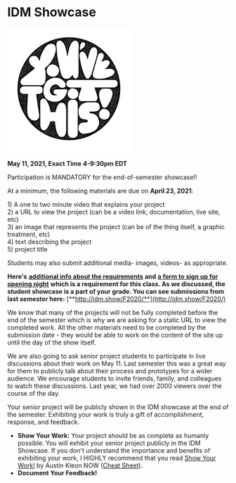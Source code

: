 # IDM Showcase

![You Got This! Illustration by Jolby from gettoworkbook](../.gitbook/assets/gettoworkbook_-you-got-this.jpg)

 **May 11, 2021, Exact Time 4-9:30pm EDT** 

Participation is MANDATORY for the end-of-semester showcase!!

At a minimum, the following materials are due on **April 23, 2021**:

1\) A one to two minute video that explains your project   
2\) a URL to view the project \(can be a video link, documentation, live site, etc\)   
3\) an image that represents the project \(can be of the thing itself, a graphic treatment, etc\)   
4\) text describing the project   
5\) project title

Students may also submit additional media- images, videos- as appropriate.

**Here's** [**additional info about the requirements**](https://sites.google.com/nyu.edu/idmshow) **and** [**a form to sign up for opening night**](https://sites.google.com/nyu.edu/idmshow/submission-form?authuser=0) **which is a requirement for this class. As we discussed, the student showcase is a part of your grade. You can see submissions from last semester here:** [**http://idm.show/F2020/**](http://idm.show/F2020/)  
  
We know that many of the projects will not be fully completed before the end of the semester which is why we are asking for a static URL to view the completed work. All the other materials need to be completed by the submission date - they would be able to work on the content of the site up until the day of the show itself.  
  
We are also going to ask senior project students to participate in live discussions about their work on May 11. Last semester this was a great way for them to publicly talk about their process and prototypes for a wider audience. We encourage students to invite friends, family, and colleagues to watch these discussions. Last year, we had over 2000 viewers over the course of the day. 

Your senior project will be publicly shown in the IDM showcase at the end of the semester. Exhibiting your work is truly a gift of accomplishment, response, and feedback.

* **Show Your Work:** Your project should be as complete as humanly possible. You will exhibit your senior project publicly in the IDM Showcase. If you don't understand the importance and benefits of exhibiting your work, I HIGHLY recommend that you read [Show Your Work!](http://www.amazon.com/Show-Your-Work-Creativity-Discovered-ebook/dp/B00GU2RGGI/ref=sr_1_1?ie=UTF8&qid=1420589663&sr=8-1&keywords=show+the+work+austin+kleon) by Austin Kleon NOW \([Cheat Sheet](https://i.gr-assets.com/images/S/compressed.photo.goodreads.com/hostedimages/1384352860i/6856374._SY540_.jpg)\).
* **Document Your Feedback!**

